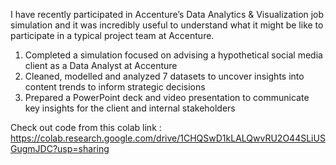 I have recently participated in Accenture’s Data Analytics & Visualization job simulation and it was incredibly useful to understand what it might be like to participate in a typical project team at Accenture.

1. Completed a simulation focused on advising a hypothetical social media client as a Data Analyst at Accenture
2. Cleaned, modelled and analyzed 7 datasets to uncover insights into content trends to inform strategic decisions
3. Prepared a PowerPoint deck and video presentation to communicate key insights for the client and internal stakeholders

Check out code from this colab link : https://colab.research.google.com/drive/1CHQSwD1kLALQwvRU2O44SLiUSGugmJDC?usp=sharing 
